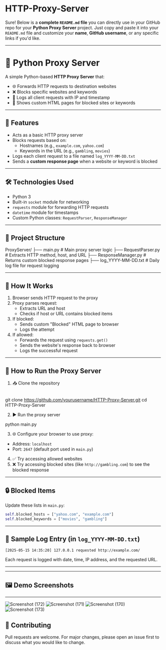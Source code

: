 # HTTP-Proxy-Server
Sure! Below is a **complete `README.md` file** you can directly use in your GitHub repo for your **Python Proxy Server** project. Just copy and paste it into your `README.md` file and customize your **name**, **GitHub username**, or any specific links if you'd like.

---


# 🔐 Python Proxy Server

A simple Python-based **HTTP Proxy Server** that:

- 🌐 Forwards HTTP requests to destination websites
- ❌ Blocks specific websites and keywords
- 📝 Logs all client requests with IP and timestamp
- 📄 Shows custom HTML pages for blocked sites or keywords

---

## 🚀 Features

- Acts as a basic HTTP proxy server
- Blocks requests based on:
  - Hostnames (e.g., `example.com`, `yahoo.com`)
  - Keywords in the URL (e.g., `gambling`, `movies`)
- Logs each client request to a file named `log_YYYY-MM-DD.txt`
- Sends a **custom response page** when a website or keyword is blocked

---

## 🛠️ Technologies Used

- Python 3
- Built-in `socket` module for networking
- `requests` module for forwarding HTTP requests
- `datetime` module for timestamps
- Custom Python classes: `RequestParser`, `ResponseManager`

---

## 📁 Project Structure


ProxyServer/
├── main.py                # Main proxy server logic
├── RequestParser.py       # Extracts HTTP method, host, and URL
├── ResponseManager.py     # Returns custom blocked response pages
├── log\_YYYY-MM-DD.txt     # Daily log file for request logging



---

## 🧩 How It Works

1. Browser sends HTTP request to the proxy
2. Proxy parses request:
   - Extracts URL and host
   - Checks if host or URL contains blocked items
3. If blocked:
   - Sends custom "Blocked" HTML page to browser
   - Logs the attempt
4. If allowed:
   - Forwards the request using `requests.get()`
   - Sends the website's response back to browser
   - Logs the successful request

---

## 🔧 How to Run the Proxy Server

1. 📥 Clone the repository

\
git clone https://github.com/yourusername/HTTP-Proxy-Server.git
cd HTTP-Proxy-Server


2. ▶️ Run the proxy server


python main.py

3. 🌐 Configure your browser to use proxy:

* Address: `localhost`
* Port: `2647` (default port used in `main.py`)

4. ✅ Try accessing allowed websites
5. ❌ Try accessing blocked sites (like `http://gambling.com`) to see the blocked response

---

## 🔒 Blocked Items

Update these lists in `main.py`:

```python
self.blocked_hosts = ["yahoo.com", "example.com"]
self.blocked_keywords = ["movies", "gambling"]
```

---

## 📝 Sample Log Entry (in `log_YYYY-MM-DD.txt`)

```
[2025-05-15 14:35:20] 127.0.0.1 requested http://example.com/
```

Each request is logged with date, time, IP address, and the requested URL.

---



---

## 🖼️ Demo Screenshots



---
![Screenshot (172)](https://github.com/user-attachments/assets/71fbdeac-926a-4b8b-84be-361a4247ee82)
![Screenshot (171)](https://github.com/user-attachments/assets/4e2c9893-67e9-4aee-8b84-7d7ba7b6ac16)
![Screenshot (170)](https://github.com/user-attachments/assets/297215f9-ceeb-4597-a5a7-94c5d5e9a072)
![Screenshot (173)](https://github.com/user-attachments/assets/c102e515-c4d6-402f-bc70-81fffa1ace3e)





## 🙌 Contributing

Pull requests are welcome. For major changes, please open an issue first to discuss what you would like to change.


